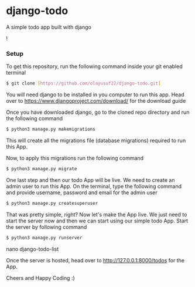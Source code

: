 # django-todo
A simple todo app built with django

!
### Setup
To get this repository, run the following command inside your git enabled terminal
```bash
$ git clone [https://github.com/olayusuf22/django-todo.git]
```
You will need django to be installed in you computer to run this app. Head over to https://www.djangoproject.com/download/ for the download guide

Once you have downloaded django, go to the cloned repo directory and run the following command

```bash
$ python3 manage.py makemigrations
```

This will create all the migrations file (database migrations) required to run this App.

Now, to apply this migrations run the following command
```bash
$ python3 manage.py migrate
```

One last step and then our todo App will be live. We need to create an admin user to run this App. On the terminal, type the following command and provide username, password and email for the admin user
```bash
$ python3 manage.py createsuperuser
```

That was pretty simple, right? Now let's make the App live. We just need to start the server now and then we can start using our simple todo App. Start the server by following command

```bash
$ python3 manage.py runserver
```
nano django-todo-list

Once the server is hosted, head over to http://127.0.0.1:8000/todos for the App.

Cheers and Happy Coding :)
